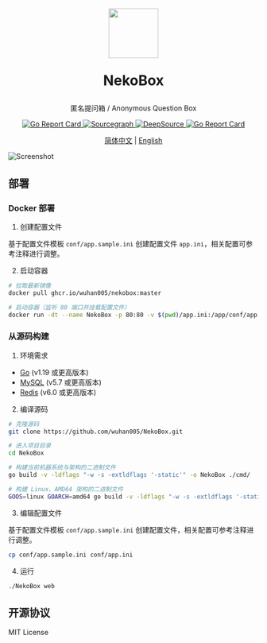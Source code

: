 <h1 align="center">
<img src="https://box-user-assets.n3ko.cc/public/Neko.png" width=100px/>

NekoBox
</h1>

<p align="center">
匿名提问箱 / Anonymous Question Box
</p>
<p align="center">
<a href="https://goreportcard.com/badge/github.com/wuhan005/NekoBox">
    <img src="https://github.com/wuhan005/NekoBox/workflows/Go/badge.svg" alt="Go Report Card">
</a>
<a href="https://sourcegraph.com/github.com/wuhan005/NekoBox">
    <img src="https://img.shields.io/badge/view%20on-Sourcegraph-brightgreen.svg?logo=sourcegraph" alt="Sourcegraph">
</a>
<a href="https://deepsource.io/gh/wuhan005/NekoBox/?ref=repository-badge">
    <img src="https://deepsource.io/gh/wuhan005/NekoBox.svg/?label=active+issues&token=7nuU5C-4QG3CP_5g9qFf3Bl9" alt="DeepSource">
</a>
<a href="https://goreportcard.com/report/github.com/wuhan005/NekoBox">
    <img src="https://goreportcard.com/badge/github.com/wuhan005/NekoBox" alt="Go Report Card">
<a>
</p>

<p align="center">
<a href="/README.zh-CN.md">简体中文</a> | <a href="/README.md">English</a>
</p>

![Screenshot](./dev/screenshot.svg)

## 部署

### Docker 部署

1. 创建配置文件

基于配置文件模板 `conf/app.sample.ini` 创建配置文件 `app.ini`，相关配置可参考注释进行调整。

2. 启动容器

```bash
# 拉取最新镜像
docker pull ghcr.io/wuhan005/nekobox:master

# 启动容器（监听 80 端口并挂载配置文件）
docker run -dt --name NekoBox -p 80:80 -v $(pwd)/app.ini:/app/conf/app.ini ghcr.io/wuhan005/nekobox:master
```

### 从源码构建

1. 环境需求

* [Go](https://golang.org/dl/) (v1.19 或更高版本)
* [MySQL](https://www.mysql.com/downloads/) (v5.7 或更高版本)
* [Redis](https://redis.io/download/) (v6.0 或更高版本)

2. 编译源码

```bash
# 克隆源码
git clone https://github.com/wuhan005/NekoBox.git

# 进入项目目录
cd NekoBox

# 构建当前机器系统与架构的二进制文件
go build -v -ldflags "-w -s -extldflags '-static'" -o NekoBox ./cmd/

# 构建 Linux、AMD64 架构的二进制文件
GOOS=linux GOARCH=amd64 go build -v -ldflags "-w -s -extldflags '-static'" -o NekoBox ./cmd/
```

3. 编辑配置文件

基于配置文件模板 `conf/app.sample.ini` 创建配置文件，相关配置可参考注释进行调整。

```bash
cp conf/app.sample.ini conf/app.ini
```

4. 运行

```bash
./NekoBox web
```

## 开源协议

MIT License
